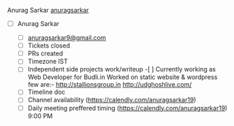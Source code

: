 Anurag Sarkar [anuragsarkar](https://github.com/anuragsarkar/Internship/new/intern)
- [ ] Anurag Sarkar

     - [ ] anuragsarkar9@gmail.com
     - [ ] Tickets closed
     - [ ] PRs created
     - [ ] Timezone
            IST
     - [ ] Independent side projects work/writeup
            -[ ] Currently working as Web Developer for Budli.in Worked on static website & wordpress few are:- 
            http://stallionsgroup.in
            http://udghoshlive.com/
     - [ ] Timeline doc
     - [ ] Channel availability 
            (https://calendly.com/anuragsarkar19)
     - [ ] Daily meeting preffered timing
            (https://calendly.com/anuragsarkar19) 9:00 PM
